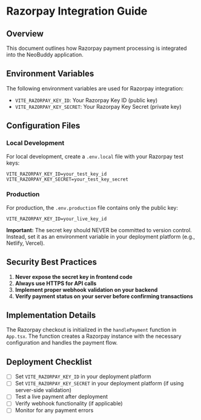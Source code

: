 # Razorpay Integration Guide

## Overview
This document outlines how Razorpay payment processing is integrated into the NeoBuddy application.

## Environment Variables

The following environment variables are used for Razorpay integration:

- `VITE_RAZORPAY_KEY_ID`: Your Razorpay Key ID (public key)
- `VITE_RAZORPAY_KEY_SECRET`: Your Razorpay Key Secret (private key)

## Configuration Files

### Local Development
For local development, create a `.env.local` file with your Razorpay test keys:

```
VITE_RAZORPAY_KEY_ID=your_test_key_id
VITE_RAZORPAY_KEY_SECRET=your_test_key_secret
```

### Production
For production, the `.env.production` file contains only the public key:

```
VITE_RAZORPAY_KEY_ID=your_live_key_id
```

**Important:** The secret key should NEVER be committed to version control. Instead, set it as an environment variable in your deployment platform (e.g., Netlify, Vercel).

## Security Best Practices

1. **Never expose the secret key in frontend code**
2. **Always use HTTPS for API calls**
3. **Implement proper webhook validation on your backend**
4. **Verify payment status on your server before confirming transactions**

## Implementation Details

The Razorpay checkout is initialized in the `handlePayment` function in `App.tsx`. The function creates a Razorpay instance with the necessary configuration and handles the payment flow.

## Deployment Checklist

- [ ] Set `VITE_RAZORPAY_KEY_ID` in your deployment platform
- [ ] Set `VITE_RAZORPAY_KEY_SECRET` in your deployment platform (if using server-side validation)
- [ ] Test a live payment after deployment
- [ ] Verify webhook functionality (if applicable)
- [ ] Monitor for any payment errors